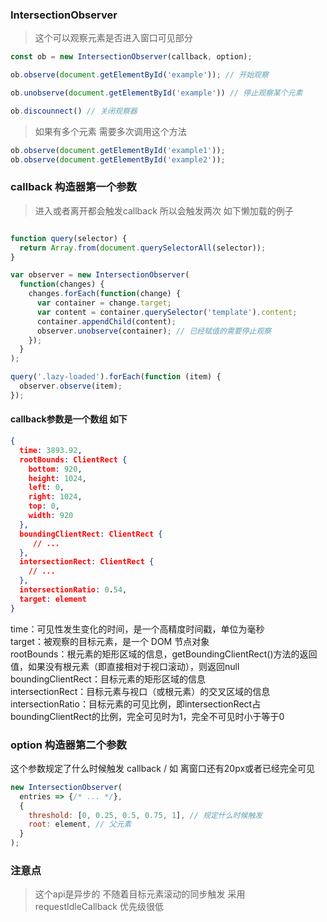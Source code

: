 ### IntersectionObserver
> 这个可以观察元素是否进入窗口可见部分

```js
const ob = new IntersectionObserver(callback, option);

ob.observe(document.getElementById('example')); // 开始观察

ob.unobserve(document.getElementById('example')) // 停止观察某个元素

ob.discounnect() // 关闭观察器
```

> 如果有多个元素 需要多次调用这个方法   
```js
ob.observe(document.getElementById('example1'));
ob.observe(document.getElementById('example2'));
```

### callback 构造器第一个参数
> 进入或者离开都会触发callback 所以会触发两次
如下懒加载的例子
```js

function query(selector) {
  return Array.from(document.querySelectorAll(selector));
}

var observer = new IntersectionObserver(
  function(changes) {
    changes.forEach(function(change) {
      var container = change.target;
      var content = container.querySelector('template').content;
      container.appendChild(content);
      observer.unobserve(container); // 已经赋值的需要停止观察
    });
  }
);

query('.lazy-loaded').forEach(function (item) {
  observer.observe(item);
});
```

#### callback参数是一个数组 如下
```json
{
  time: 3893.92,
  rootBounds: ClientRect {
    bottom: 920,
    height: 1024,
    left: 0,
    right: 1024,
    top: 0,
    width: 920
  },
  boundingClientRect: ClientRect {
     // ...
  },
  intersectionRect: ClientRect {
    // ...
  },
  intersectionRatio: 0.54,
  target: element
}
```

time：可见性发生变化的时间，是一个高精度时间戳，单位为毫秒  
target：被观察的目标元素，是一个 DOM 节点对象  
rootBounds：根元素的矩形区域的信息，getBoundingClientRect()方法的返回值，如果没有根元素（即直接相对于视口滚动），则返回null  
boundingClientRect：目标元素的矩形区域的信息  
intersectionRect：目标元素与视口（或根元素）的交叉区域的信息  
intersectionRatio：目标元素的可见比例，即intersectionRect占boundingClientRect的比例，完全可见时为1，完全不可见时小于等于0  


### option 构造器第二个参数

这个参数规定了什么时候触发 callback / 如 离窗口还有20px或者已经完全可见

```js
new IntersectionObserver(
  entries => {/* ... */}, 
  {
    threshold: [0, 0.25, 0.5, 0.75, 1], // 规定什么时候触发
    root: element, // 父元素
  }
);
```


### 注意点
> 这个api是异步的 不随着目标元素滚动的同步触发 采用 requestIdleCallback 优先级很低